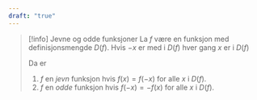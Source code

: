 ```yaml
---
draft: "true"
---
```

> [!info] Jevne og odde funksjoner
> La $f$ være en funksjon med definisjonsmengde $D(f)$. Hvis $-x$ er med i $D(f)$ hver gang $x$ er i $D(f)$ 
>
>Da er 
> 1. $f$ en *jevn* funksjon hvis $f(x)=f(-x)$ for alle $x$ i $D(f)$.
> 2. $f$ en *odde* funksjon hvis $f(-x)=-f(x)$ for alle $x$ i $D(f)$.